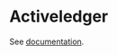 # Activeledger

See [documentation](https://github.com/activeledger/documentation/blob/master/index.md).
